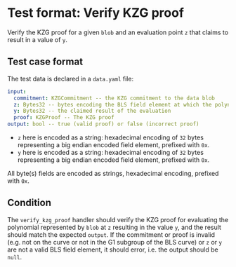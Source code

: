 # Test format: Verify KZG proof

Verify the KZG proof for a given `blob` and an evaluation point `z` that claims to result in a value of `y`.

## Test case format

The test data is declared in a `data.yaml` file:

```yaml
input:
  commitment: KZGCommitment -- the KZG commitment to the data blob
  z: Bytes32 -- bytes encoding the BLS field element at which the polynomial should be evaluated
  y: Bytes32 -- the claimed result of the evaluation
  proof: KZGProof -- The KZG proof
output: bool -- true (valid proof) or false (incorrect proof)
```

- `z` here is encoded as a string: hexadecimal encoding of `32` bytes representing a big endian encoded field element, prefixed with `0x`.
- `y` here is encoded as a string: hexadecimal encoding of `32` bytes representing a big endian encoded field element, prefixed with `0x`.

All byte(s) fields are encoded as strings, hexadecimal encoding, prefixed with `0x`.

## Condition

The `verify_kzg_proof` handler should verify the KZG proof for evaluating the polynomial represented by `blob` at `z` resulting in the value `y`, and the result should match the expected `output`. If the commitment or proof is invalid (e.g. not on the curve or not in the G1 subgroup of the BLS curve) or `z` or `y` are not a valid BLS field element, it should error, i.e. the output should be `null`.
